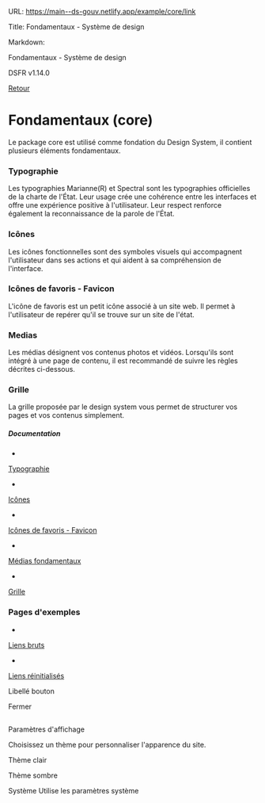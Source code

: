 URL:
https://main--ds-gouv.netlify.app/example/core/link

Title:
Fondamentaux - Système de design

Markdown:

Fondamentaux - Système de design


DSFR v1.14.0


[Retour](../)


# Fondamentaux (core)


Le package core est utilisé comme fondation du Design System, il contient plusieurs éléments fondamentaux.


### Typographie


Les typographies Marianne(R) et Spectral sont les typographies officielles de la charte de l'État. Leur usage crée une cohérence entre les interfaces et offre une expérience positive à l'utilisateur. Leur respect renforce également la reconnaissance de la parole de l'État.


### Icônes


Les icônes fonctionnelles sont des symboles visuels qui accompagnent l'utilisateur dans ses actions et qui aident à sa compréhension de l'interface.


### Icônes de favoris - Favicon


L'icône de favoris est un petit icône associé à un site web. Il permet à l'utilisateur de repérer qu'il se trouve sur un site de l'état.


### Medias


Les médias désignent vos contenus photos et vidéos. Lorsqu'ils sont intégré à une page de contenu, il est recommandé de suivre les règles décrites ci-dessous.


### Grille


La grille proposée par le design system vous permet de structurer vos pages et vos contenus simplement.


##### Documentation


-
[Typographie](https://www.systeme-de-design.gouv.fr/elements-d-interface/fondamentaux-de-l-identite-de-l-etat/typographie/)


-
[Icônes](https://www.systeme-de-design.gouv.fr/elements-d-interface/fondamentaux-techniques/icones)


-
[Icônes de favoris - Favicon](https://www.systeme-de-design.gouv.fr/elements-d-interface/fondamentaux-techniques/icone-de-favoris)


-
[Médias fondamentaux](https://www.systeme-de-design.gouv.fr/elements-d-interface/fondamentaux-techniques/medias)


-
[Grille](https://www.systeme-de-design.gouv.fr/elements-d-interface/fondamentaux-techniques/grille-et-points-de-rupture)


### Pages d'exemples


-
[Liens bruts](link-raw)


-
[Liens réinitialisés](link-reset)


Libellé bouton


Fermer


##
Paramètres d'affichage


Choisissez un thème pour personnaliser l'apparence du site.


Thème clair


Thème sombre


Système
Utilise les paramètres système

